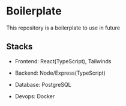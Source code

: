 # Boilerplate

This repository is a boilerplate to use in future

## Stacks

- Frontend: React(TypeScript), Tailwinds

- Backend: Node/Express(TypeScript)

- Database: PostgreSQL

- Devops: Docker
